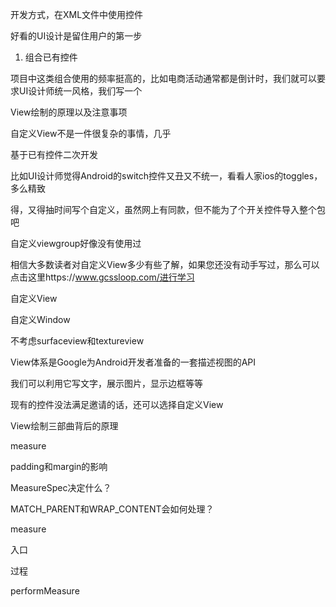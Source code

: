 
开发方式，在XML文件中使用控件

好看的UI设计是留住用户的第一步

1. 组合已有控件

项目中这类组合使用的频率挺高的，比如电商活动通常都是倒计时，我们就可以要求UI设计师统一风格，我们写一个

View绘制的原理以及注意事项

自定义View不是一件很复杂的事情，几乎

基于已有控件二次开发

比如UI设计师觉得Android的switch控件又丑又不统一，看看人家ios的toggles，多么精致

得，又得抽时间写个自定义，虽然网上有同款，但不能为了个开关控件导入整个包吧

自定义viewgroup好像没有使用过

相信大多数读者对自定义View多少有些了解，如果您还没有动手写过，那么可以点击这里https://www.gcssloop.com/进行学习

自定义View

自定义Window

不考虑surfaceview和textureview

View体系是Google为Android开发者准备的一套描述视图的API

我们可以利用它写文字，展示图片，显示边框等等

现有的控件没法满足邀请的话，还可以选择自定义View

View绘制三部曲背后的原理

measure

padding和margin的影响

MeasureSpec决定什么？

MATCH_PARENT和WRAP_CONTENT会如何处理？

measure

入口

过程

performMeasure